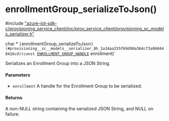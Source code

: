 # enrollmentGroup_serializeToJson()

\#include ["azure-iot-sdk-c/provisioning_service_client/inc/prov_service_client/provisioning_sc_models_serializer.h"](../iot-c-ref-provisioning-sc-models-serializer-h.md)  

char * `[`enrollmentGroup_serializeToJson`](#provisioning__sc__models__serializer_8h_1a34aa155f69d90a364cf3a968448416cd)(const `[`ENROLLMENT_GROUP_HANDLE`](#provisioning__sc__enrollment_8h_1a708e4d11b8ea003be46d259a70c637bb) enrollment)`

Serializes an Enrollment Group into a JSON String.

#### Parameters
* `enrollment` A handle for the Enrollment Group to be serialized.

#### Returns
A non-NULL string containing the serialized JSON String, and NULL on failure.

